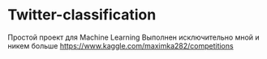 # Twitter-classification
Простой проект для Machine Learning
Выполнен исключительно мной и никем больше
https://www.kaggle.com/maximka282/competitions
